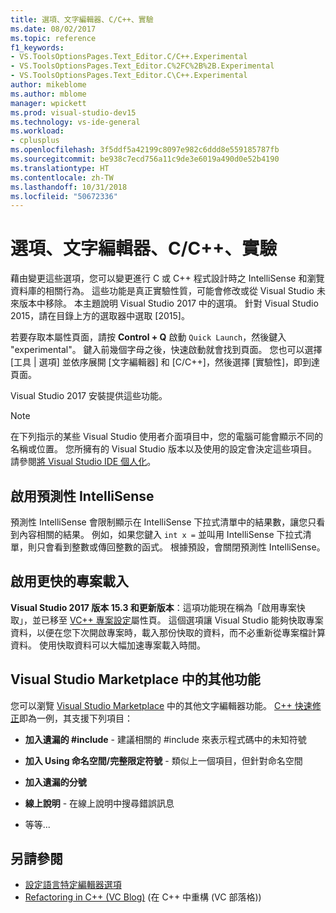 ```yaml
---
title: 選項、文字編輯器、C/C++、實驗
ms.date: 08/02/2017
ms.topic: reference
f1_keywords:
- VS.ToolsOptionsPages.Text_Editor.C/C++.Experimental
- VS.ToolsOptionsPages.Text_Editor.C%2FC%2B%2B.Experimental
- VS.ToolsOptionsPages.Text_Editor.C\C++.Experimental
author: mikeblome
ms.author: mblome
manager: wpickett
ms.prod: visual-studio-dev15
ms.technology: vs-ide-general
ms.workload:
- cplusplus
ms.openlocfilehash: 3f5ddf5a42199c8097e982c6ddd8e559185787fb
ms.sourcegitcommit: be938c7ecd756a11c9de3e6019a490d0e52b4190
ms.translationtype: HT
ms.contentlocale: zh-TW
ms.lasthandoff: 10/31/2018
ms.locfileid: "50672336"
---
```

# <a name="options-text-editor-cc-experimental"></a>選項、文字編輯器、C/C++、實驗

藉由變更這些選項，您可以變更進行 C 或 C++ 程式設計時之 IntelliSense 和瀏覽資料庫的相關行為。 這些功能是真正實驗性質，可能會修改或從 Visual Studio 未來版本中移除。 本主題說明 Visual Studio 2017 中的選項。 針對 Visual Studio 2015，請在目錄上方的選取器中選取 [2015]。

若要存取本屬性頁面，請按 **Control + Q** 啟動 `Quick Launch`，然後鍵入 "experimental"。 鍵入前幾個字母之後，快速啟動就會找到頁面。 您也可以選擇 [工具 | 選項] 並依序展開 [文字編輯器] 和 [C/C++]，然後選擇 [實驗性]，即到達頁面。

Visual Studio 2017 安裝提供這些功能。

> [!NOTE]
> 在下列指示的某些 Visual Studio 使用者介面項目中，您的電腦可能會顯示不同的名稱或位置。 您所擁有的 Visual Studio 版本以及使用的設定會決定這些項目。 請參閱[將 Visual Studio IDE 個人化](../../ide/personalizing-the-visual-studio-ide.md)。

## <a name="enable-predictive-intellisense"></a>啟用預測性 IntelliSense

預測性 IntelliSense 會限制顯示在 IntelliSense 下拉式清單中的結果數，讓您只看到內容相關的結果。 例如，如果您鍵入 <code>int x =</code> 並叫用 IntelliSense 下拉式清單，則只會看到整數或傳回整數的函式。 根據預設，會關閉預測性 IntelliSense。

## <a name="enable-faster-project-load"></a>啟用更快的專案載入

**Visual Studio 2017 版本 15.3 和更新版本**：這項功能現在稱為「啟用專案快取」，並已移至 [VC++ 專案設定](vcpp-project-settings-projects-and-solutions-options-dialog-box.md)屬性頁。
這個選項讓 Visual Studio 能夠快取專案資料，以便在您下次開啟專案時，載入那份快取的資料，而不必重新從專案檔計算資料。 使用快取資料可以大幅加速專案載入時間。

## <a name="additional-features-in-the-visual-studio-marketplace"></a>Visual Studio Marketplace 中的其他功能

您可以瀏覽 [Visual Studio Marketplace](https://marketplace.visualstudio.com/search?target=VS&category=Tools&vsVersion=&subCategory=All&sortBy=Downloads) 中的其他文字編輯器功能。 [C++ 快速修正](https://marketplace.visualstudio.com/items?itemName=VisualCppDevLabs.CQuickFixes2017)即為一例，其支援下列項目：

- **加入遺漏的 #include** - 建議相關的 #include 來表示程式碼中的未知符號

- **加入 Using 命名空間/完整限定符號** - 類似上一個項目，但針對命名空間

- **加入遺漏的分號**

- **線上說明** - 在線上說明中搜尋錯誤訊息

- 等等...

## <a name="see-also"></a>另請參閱

- [設定語言特定編輯器選項](../../ide/reference/setting-language-specific-editor-options.md)
- [Refactoring in C++ (VC Blog)](https://blogs.msdn.microsoft.com/vcblog/2014/11/14/all-about-c-refactoring-in-visual-studio-2015-preview/) (在 C++ 中重構 (VC 部落格))
